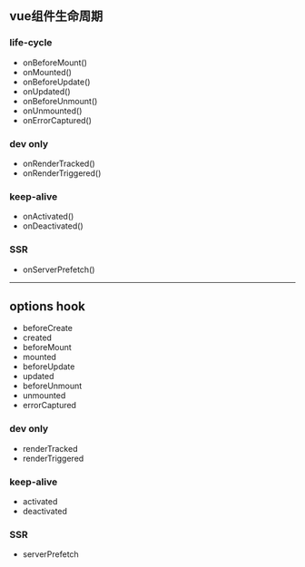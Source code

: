 ## vue组件生命周期

### life-cycle

- onBeforeMount()
- onMounted()
- onBeforeUpdate()
- onUpdated()
- onBeforeUnmount()
- onUnmounted()
- onErrorCaptured()

### dev only

- onRenderTracked()
- onRenderTriggered()

### keep-alive

- onActivated()
- onDeactivated()

### SSR

- onServerPrefetch()

---

## options hook

- beforeCreate
- created
- beforeMount
- mounted
- beforeUpdate
- updated
- beforeUnmount
- unmounted
- errorCaptured

### dev only

- renderTracked
- renderTriggered

### keep-alive

- activated
- deactivated

### SSR

- serverPrefetch
